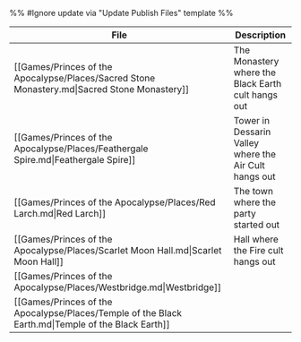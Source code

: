 %% #Ignore update via "Update Publish Files" template %% 

| File                                                                                               | Description                                           |
| -------------------------------------------------------------------------------------------------- | ----------------------------------------------------- |
| [[Games/Princes of the Apocalypse/Places/Sacred Stone Monastery.md\|Sacred Stone Monastery]]       | The Monastery where the Black Earth cult hangs out    |
| [[Games/Princes of the Apocalypse/Places/Feathergale Spire.md\|Feathergale Spire]]                 | Tower in Dessarin Valley where the Air Cult hangs out |
| [[Games/Princes of the Apocalypse/Places/Red Larch.md\|Red Larch]]                                 | The town where the party started out                  |
| [[Games/Princes of the Apocalypse/Places/Scarlet Moon Hall.md\|Scarlet Moon Hall]]                 | Hall where the Fire cult hangs out                    |
| [[Games/Princes of the Apocalypse/Places/Westbridge.md\|Westbridge]]                               |                                                       |
| [[Games/Princes of the Apocalypse/Places/Temple of the Black Earth.md\|Temple of the Black Earth]] |                                                       |
